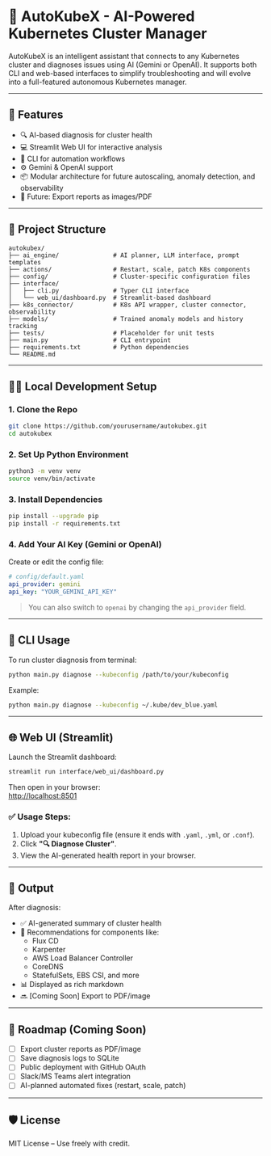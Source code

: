 # 🤖 AutoKubeX - AI-Powered Kubernetes Cluster Manager

AutoKubeX is an intelligent assistant that connects to any Kubernetes cluster and diagnoses issues using AI (Gemini or OpenAI). It supports both CLI and web-based interfaces to simplify troubleshooting and will evolve into a full-featured autonomous Kubernetes manager.

---

## 🚀 Features

- 🔍 AI-based diagnosis for cluster health
- 💻 Streamlit Web UI for interactive analysis
- 💬 CLI for automation workflows
- ⚙️ Gemini & OpenAI support
- 📦 Modular architecture for future autoscaling, anomaly detection, and observability
- 📄 Future: Export reports as images/PDF

---

## 📁 Project Structure

```
autokubex/
├── ai_engine/               # AI planner, LLM interface, prompt templates
├── actions/                 # Restart, scale, patch K8s components
├── config/                  # Cluster-specific configuration files
├── interface/
│   ├── cli.py               # Typer CLI interface
│   └── web_ui/dashboard.py  # Streamlit-based dashboard
├── k8s_connector/           # K8s API wrapper, cluster connector, observability
├── models/                  # Trained anomaly models and history tracking
├── tests/                   # Placeholder for unit tests
├── main.py                  # CLI entrypoint
├── requirements.txt         # Python dependencies
└── README.md
```

---

## 🧑‍💻 Local Development Setup

### 1. Clone the Repo

```bash
git clone https://github.com/yourusername/autokubex.git
cd autokubex
```

### 2. Set Up Python Environment

```bash
python3 -m venv venv
source venv/bin/activate
```

### 3. Install Dependencies

```bash
pip install --upgrade pip
pip install -r requirements.txt
```

### 4. Add Your AI Key (Gemini or OpenAI)

Create or edit the config file:

```yaml
# config/default.yaml
api_provider: gemini
api_key: "YOUR_GEMINI_API_KEY"
```

> You can also switch to `openai` by changing the `api_provider` field.

---

## 🧪 CLI Usage

To run cluster diagnosis from terminal:

```bash
python main.py diagnose --kubeconfig /path/to/your/kubeconfig
```

Example:

```bash
python main.py diagnose --kubeconfig ~/.kube/dev_blue.yaml
```

---

## 🌐 Web UI (Streamlit)

Launch the Streamlit dashboard:

```bash
streamlit run interface/web_ui/dashboard.py
```

Then open in your browser:  
[http://localhost:8501](http://localhost:8501)

### ✅ Usage Steps:

1. Upload your kubeconfig file (ensure it ends with `.yaml`, `.yml`, or `.conf`).
2. Click **"🔍 Diagnose Cluster"**.
3. View the AI-generated health report in your browser.

---

## 📌 Output

After diagnosis:

- ✅ AI-generated summary of cluster health
- 🚨 Recommendations for components like:
  - Flux CD
  - Karpenter
  - AWS Load Balancer Controller
  - CoreDNS
  - StatefulSets, EBS CSI, and more
- 📊 Displayed as rich markdown
- 🔜 [Coming Soon] Export to PDF/image

---

## 🧭 Roadmap (Coming Soon)

- [ ] Export cluster reports as PDF/image
- [ ] Save diagnosis logs to SQLite
- [ ] Public deployment with GitHub OAuth
- [ ] Slack/MS Teams alert integration
- [ ] AI-planned automated fixes (restart, scale, patch)

---

## 🛡️ License

MIT License – Use freely with credit.
